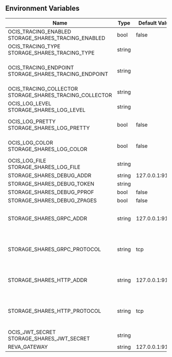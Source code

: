 ## Environment Variables

| Name | Type | Default Value | Description |
|------|------|---------------|-------------|
| OCIS_TRACING_ENABLED<br/>STORAGE_SHARES_TRACING_ENABLED | bool | false | Activates tracing.|
| OCIS_TRACING_TYPE<br/>STORAGE_SHARES_TRACING_TYPE | string |  | |
| OCIS_TRACING_ENDPOINT<br/>STORAGE_SHARES_TRACING_ENDPOINT | string |  | The endpoint to the tracing collector.|
| OCIS_TRACING_COLLECTOR<br/>STORAGE_SHARES_TRACING_COLLECTOR | string |  | |
| OCIS_LOG_LEVEL<br/>STORAGE_SHARES_LOG_LEVEL | string |  | The log level.|
| OCIS_LOG_PRETTY<br/>STORAGE_SHARES_LOG_PRETTY | bool | false | Activates pretty log output.|
| OCIS_LOG_COLOR<br/>STORAGE_SHARES_LOG_COLOR | bool | false | Activates colorized log output.|
| OCIS_LOG_FILE<br/>STORAGE_SHARES_LOG_FILE | string |  | The target log file.|
| STORAGE_SHARES_DEBUG_ADDR | string | 127.0.0.1:9156 | |
| STORAGE_SHARES_DEBUG_TOKEN | string |  | |
| STORAGE_SHARES_DEBUG_PPROF | bool | false | |
| STORAGE_SHARES_DEBUG_ZPAGES | bool | false | |
| STORAGE_SHARES_GRPC_ADDR | string | 127.0.0.1:9154 | The address of the grpc service.|
| STORAGE_SHARES_GRPC_PROTOCOL | string | tcp | The transport protocol of the grpc service.|
| STORAGE_SHARES_HTTP_ADDR | string | 127.0.0.1:9155 | The address of the grpc service.|
| STORAGE_SHARES_HTTP_PROTOCOL | string | tcp | The transport protocol of the grpc service.|
| OCIS_JWT_SECRET<br/>STORAGE_SHARES_JWT_SECRET | string |  | |
| REVA_GATEWAY | string | 127.0.0.1:9142 | |